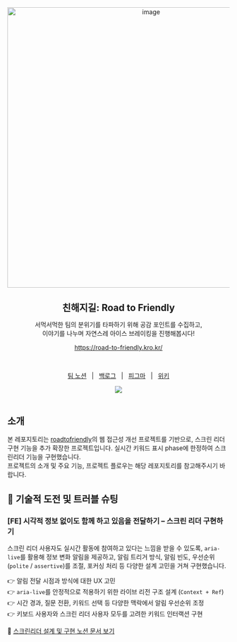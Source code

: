 <div align=center>
  <img width="636" alt="image" src="https://github.com/user-attachments/assets/0af48bc6-0594-492f-b030-e44ee2654a0f">
</div>

<h1 align=center style="text-align: center; font-size: 1.5em">친해지길: Road to Friendly</h3>

<div align=center>

<p>서먹서먹한 팀의 분위기를 타파하기 위해 공감 포인트를 수집하고,<br>이야기를 나누며 자연스레 아이스 브레이킹을 진행해봅시다!</p>

https://road-to-friendly.kro.kr/

<br/>


<p align=center>
  <a href="https://lime-mall-d34.notion.site/Road-to-friendly-2d8db233c6da4aaf8c3696a80ec83555?pvs=4">팀 노션</a>
  &nbsp; | &nbsp; 
  <a href="https://github.com/orgs/boostcampwm-2024/projects/13/views/6">백로그</a>
  &nbsp; | &nbsp;
  <a href="https://www.figma.com/design/wEa4zPVSbR94NPZ4rpgXpX/%EC%B9%9C%ED%95%B4%EC%A7%80%EA%B8%B8-%EB%94%94%EC%9E%90%EC%9D%B8?node-id=0-1&t=DG0578d4l8h9ZfxJ-1">피그마</a>
  &nbsp; | &nbsp; 
  <a href="https://github.com/boostcampwm-2024/web11-road_to_friendly/wiki">위키</a>
</p>

<div align=center>
  <a href="https://hits.seeyoufarm.com"><img src="https://hits.seeyoufarm.com/api/count/incr/badge.svg?url=https%3A%2F%2Fgithub.com%2Fboostcampwm-2024%2Fweb11-road_to_friendly&count_bg=%23B681FF&title_bg=%23555555&icon=&icon_color=%23E7E7E7&title=hits&edge_flat=false"/></a>
</div>
</div>
<br/>

## 소개
본 레포지토리는 [roadtofriendly](https://github.com/boostcampwm-2024/web11-road_to_friendly)의 웹 접근성 개선 프로젝트를 기반으로, 스크린 리더 구현 기능을 추가 확장한 프로젝트입니다.
실시간 키워드 표시 phase에 한정하여 스크린리더 기능을 구현했습니다.<br/>
프로젝트의 소개 및 주요 기능, 프로젝트 플로우는 해당 레포지토리를 참고해주시기 바랍니다.

## 🌈 기술적 도전 및 트러블 슈팅
### [FE] 시각적 정보 없이도 함께 하고 있음을 전달하기 – 스크린 리더 구현하기

스크린 리더 사용자도 실시간 활동에 참여하고 있다는 느낌을 받을 수 있도록, `aria-live`를 활용해 정보 변화 알림을 제공하고, 알림 트리거 방식, 알림 빈도, 우선순위(`polite` / `assertive`)를 조절, 포커싱 처리 등 다양한 설계 고민을 거쳐 구현했습니다.  

👉 알림 전달 시점과 방식에 대한 UX 고민<br/>
👉 `aria-live`를 안정적으로 적용하기 위한 라이브 리전 구조 설계 (`Context + Ref`)<br/>
👉 시간 경과, 질문 전환, 키워드 선택 등 다양한 맥락에서 알림 우선순위 조정<br/>
👉 키보드 사용자와 스크린 리더 사용자 모두를 고려한 키워드 인터랙션 구현<br/>

🔗 [스크린리더 설계 및 구현 노션 문서 보기](https://www.notion.so/1f157172b71f8077acf6d4680d901c55?pvs=4)
